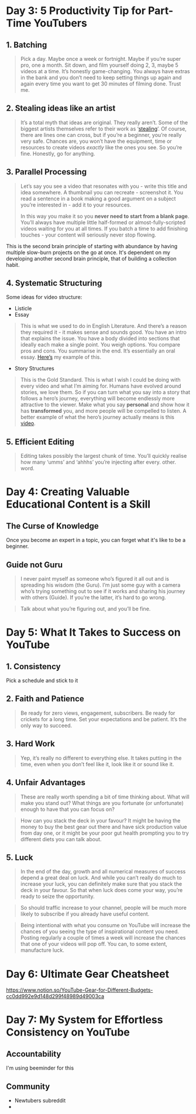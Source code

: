 # Day 3: 5 Productivity Tip for Part-Time YouTubers
## 1. Batching
> Pick a day. Maybe once a week or fortnight. Maybe if you’re super pro, one a month. Sit down, and film yourself doing 2, 3, maybe 5 videos at a time. It’s honestly game-changing. You always have extras in the bank and you don’t need to keep setting things up again and again every time you want to get 30 minutes of filming done. Trust me.

## 2. Stealing ideas like an artist
> It’s a total myth that ideas are original. They really aren’t. Some of the biggest artists themselves refer to their work as ‘[stealing](https://geni.us/IAWAbOR?utm_campaign=Ali%27s%20Part-Time%20YouTuber%20Crash-Course&utm_medium=email&utm_source=Revue%20newsletter)’. Of course, there are lines one can cross, but if you’re a beginner, you’re really very safe. Chances are, you won’t have the equipment, time or resources to create videos _exactly_ like the ones you see. So you’re fine. Honestly, go for anything.

## 3. Parallel Processing
> Let’s say you see a video that resonates with you - write this title and idea somewhere. A thumbnail you can recreate - screenshot it. You read a sentence in a book making a good argument on a subject you’re interested in - add it to your resources.
>
> In this way you make it so you **never need to start from a blank page**. You’ll always have multiple little half-formed or almost-fully-scripted videos waiting for you at all times. If you batch a time to add finishing touches - your content will seriously never stop flowing.

This is the second brain principle of starting with abundance by having multiple slow-burn projects on the go at once. It's dependent on my developing another second brain principle, that of building a collection habit.

## 4. Systematic Structuring
Some ideas for video structure:
- Listicle
- Essay
> This is what we used to do in English Literature. And there’s a reason they required it - it makes sense and sounds good. You have an intro that explains the issue. You have a body divided into sections that ideally each make a single point. You weigh options. You compare pros and cons. You summarise in the end. It’s essentially an oral essay. [Here’s](https://www.youtube.com/watch?t=109s&utm_campaign=Ali%27s%20Part-Time%20YouTuber%20Crash-Course&utm_medium=email&utm_source=Revue%20newsletter&v=waR3xBDHMqw) my example of this.

- Story Structures
> This is the Gold Standard. This is what I wish I could be doing with every video and what I’m aiming for. Humans have evolved around stories, we love them. So if you can turn what you say into a story that follows a hero’s journey, everything will become endlessly more attractive to the viewer. Make what you say **personal** and show how it has **transformed** you, and more people will be compelled to listen. A better example of what the hero’s journey actually means is this [video](https://www.youtube.com/watch?t=53s&utm_campaign=Ali%27s%20Part-Time%20YouTuber%20Crash-Course&utm_medium=email&utm_source=Revue%20newsletter&v=Hhk4N9A0oCA).

## 5. Efficient Editing
> Editing takes possibly the largest chunk of time. You’ll quickly realise how many ‘umms’ and ‘ahhhs’ you’re injecting after every. other. word.

# Day 4: Creating Valuable Educational Content is a Skill
## The Curse of Knowledge
Once you become an expert in a topic, you can forget what it's like to be a beginner.

## Guide not Guru
> I never paint myself as someone who’s figured it all out and is spreading his wisdom (the Guru). I’m just some guy with a camera who’s trying something out to see if it works and sharing his journey with others (Guide). If you’re the latter, it’s hard to go wrong.

> Talk about what you’re figuring out, and you’ll be fine.

# Day 5: What It Takes to Success on YouTube
## 1. Consistency
Pick a schedule and stick to it

## 2. Faith and Patience
> Be ready for zero views, engagement, subscribers. Be ready for crickets for a long time. Set your expectations and be patient. It’s the only way to succeed.

## 3. Hard Work
> Yep, it’s really no different to everything else. It takes putting in the time, even when you don’t feel like it, look like it or sound like it.

## 4. Unfair Advantages
> These are really worth spending a bit of time thinking about. What will make you stand out? What things are you fortunate (or unfortunate) enough to have that you can focus on?

> How can you stack the deck in your favour? It might be having the money to buy the best gear out there and have sick production value from day one, or it might be your poor gut health prompting you to try different diets you can talk about.

## 5. Luck
> In the end of the day, growth and all numerical measures of success depend a great deal on luck. And while you can’t really do much to increase your luck, you can definitely make sure that you stack the deck in your favour. So that when luck does come your way, you’re ready to seize the opportunity.

> So should traffic increase to your channel, people will be much more likely to subscribe if you already have useful content.

> Being intentional with what you consume on YouTube will increase the chances of you seeing the type of inspirational content you need. Posting regularly a couple of times a week will increase the chances that one of your videos will pop off. You can, to some extent, manufacture luck.

# Day 6: Ultimate Gear Cheatsheet
https://www.notion.so/YouTube-Gear-for-Different-Budgets-cc0dd992e9d148d299f48989d49003ca

# Day 7: My System for Effortless Consistency on YouTube
## Accountability
I'm using beeminder for this

## Community
- Newtubers subreddit
- 